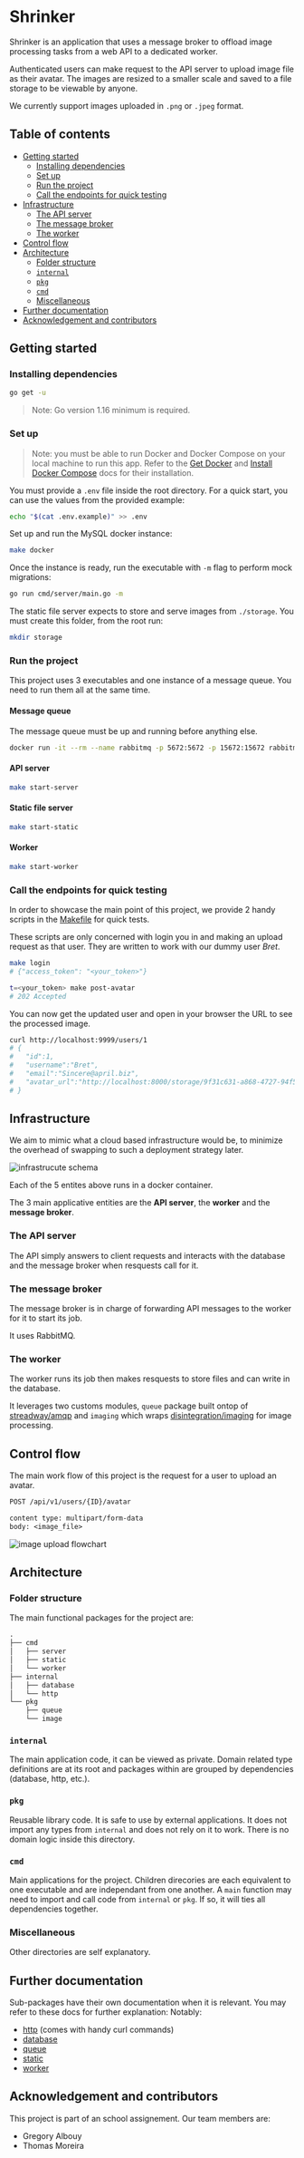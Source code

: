 # Shrinker <!-- omit in toc -->

Shrinker is an application that uses a message broker to offload image processing tasks from a web API to a dedicated worker.

Authenticated users can make request to the API server to upload image file as their avatar. The images are resized to a smaller scale and saved to a file storage to be viewable by anyone.

We currently support images uploaded in `.png` or `.jpeg` format.

## Table of contents <!-- omit in toc -->

- [Getting started](#getting-started)
  - [Installing dependencies](#installing-dependencies)
  - [Set up](#set-up)
  - [Run the project](#run-the-project)
  - [Call the endpoints for quick testing](#call-the-endpoints-for-quick-testing)
- [Infrastructure](#infrastructure)
  - [The API server](#the-api-server)
  - [The message broker](#the-message-broker)
  - [The worker](#the-worker)
- [Control flow](#control-flow)
- [Architecture](#architecture)
  - [Folder structure](#folder-structure)
  - [`internal`](#internal)
  - [`pkg`](#pkg)
  - [`cmd`](#cmd)
  - [Miscellaneous](#miscellaneous)
- [Further documentation](#further-documentation)
- [Acknowledgement and contributors](#acknowledgement-and-contributors)

## Getting started

### Installing dependencies

```sh
go get -u
```

> Note: Go version 1.16 minimum is required.

### Set up

> Note: you must be able to run Docker and Docker Compose on your local machine to run this app. Refer to the [Get Docker](https://docs.docker.com/get-docker/) and [Install Docker Compose](https://docs.docker.com/compose/install/) docs for their installation.

You must provide a `.env` file inside the root directory.
For a quick start, you can use the values from the provided example:

```sh
echo "$(cat .env.example)" >> .env
```

Set up and run the MySQL docker instance:

```sh
make docker
```

Once the instance is ready, run the executable with `-m` flag to perform mock migrations:

```sh
go run cmd/server/main.go -m
```

<!-- Message queue docker set up here -->

The static file server expects to store and serve images from `./storage`. You must create this folder, from the root run:

```sh
mkdir storage
```

### Run the project

This project uses 3 executables and one instance of a message queue. You need to run them all at the same time.

#### Message queue <!-- omit in toc -->

The message queue must be up and running before anything else.

```sh
docker run -it --rm --name rabbitmq -p 5672:5672 -p 15672:15672 rabbitmq:3-management
```

#### API server <!-- omit in toc -->

```sh
make start-server
```

#### Static file server <!-- omit in toc -->

```sh
make start-static
```

#### Worker <!-- omit in toc -->

```sh
make start-worker
```

### Call the endpoints for quick testing

In order to showcase the main point of this project, we provide 2 handy scripts in the [Makefile](/Makefile) for quick tests.

These scripts are only concerned with login you in and making an upload request as that user. They are written to work with our dummy user _Bret_.

```sh
make login
# {"access_token": "<your_token>"}

t=<your_token> make post-avatar
# 202 Accepted
```

You can now get the updated user and open in your browser the URL to see the processed image.

```sh
curl http://localhost:9999/users/1
# {
#   "id":1,
#   "username":"Bret",
#   "email":"Sincere@april.biz",
#   "avatar_url":"http://localhost:8000/storage/9f31c631-a868-4727-94f5-ccd30f0e3db7.png"
# }
```

## Infrastructure

We aim to mimic what a cloud based infrastructure would be, to minimize the overhead of swapping to such a deployment strategy later.

![infrastrucute schema](docs/infrastructure.svg)

Each of the 5 entites above runs in a docker container.

The 3 main applicative entities are the **API server**, the **worker** and the **message broker**.

### The API server

The API simply answers to client requests and interacts with the database and the message broker when resquests call for it.

### The message broker

The message broker is in charge of forwarding API messages to the worker for it to start its job.

It uses RabbitMQ.

### The worker

The worker runs its job then makes resquests to store files and can write in the database.

It leverages two customs modules, `queue` package built ontop of [streadway/amqp](https://github.com/streadway/amqp) and `imaging` which wraps [disintegration/imaging](https://github.com/disintegration/imaging) for image processing.

## Control flow

The main work flow of this project is the request for a user to upload an avatar.

```txt
POST /api/v1/users/{ID}/avatar

content type: multipart/form-data
body: <image_file>
```

![image upload flowchart](docs/control_flow.svg)

## Architecture

### Folder structure

The main functional packages for the project are:

```txt
.
├── cmd
│   ├── server
│   ├── static
│   └── worker
├── internal
│   ├── database
│   └── http
└── pkg
    ├── queue
    └── image
```

### `internal`

The main application code, it can be viewed as private. Domain related type definitions are at its root and packages within are grouped by dependencies (database, http, etc.).

### `pkg`

Reusable library code. It is safe to use by external applications. It does not import any types from `internal` and does not rely on it to work. There is no domain logic inside this directory.

### `cmd`

Main applications for the project. Children direcories are each equivalent to one executable and are independant from one another. A `main` function may need to import and call code from `internal` or `pkg`. If so, it will ties all dependencies together.

### Miscellaneous

Other directories are self explanatory.

## Further documentation

Sub-packages have their own documentation when it is relevant. You may refer to these docs for further explanation: Notably:

- [http](internal/http/README.md) (comes with handy curl commands)
- [database](internal/database/README.md)
- [queue](pkg/queue/README.md)
- [static](cmd/static/README.md)
- [worker](cmd/worker/README.md)

## Acknowledgement and contributors

This project is part of an school assignement. Our team members are:

- Gregory Albouy
- Thomas Moreira
